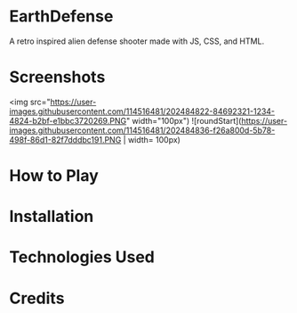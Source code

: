 # EarthDefense
A retro inspired alien defense shooter made with JS, CSS, and HTML.
# Screenshots
<img src="https://user-images.githubusercontent.com/114516481/202484822-84692321-1234-4824-b2bf-e1bbc3720269.PNG" width="100px")
![roundStart](https://user-images.githubusercontent.com/114516481/202484836-f26a800d-5b78-498f-86d1-82f7dddbc191.PNG | width= 100px)
# How to Play
# Installation
# Technologies Used
# Credits
